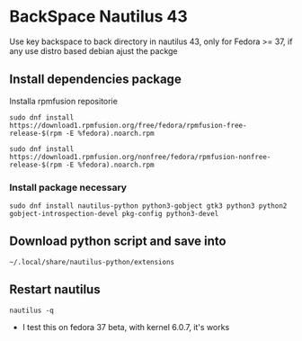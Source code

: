 # BackSpace Nautilus 43

Use key backspace to back directory in nautilus 43, only for Fedora >= 37, if any use distro based debian ajust the packge

## Install dependencies package

Installa rpmfusion repositorie

```
sudo dnf install https://download1.rpmfusion.org/free/fedora/rpmfusion-free-release-$(rpm -E %fedora).noarch.rpm
```
```
sudo dnf install https://download1.rpmfusion.org/nonfree/fedora/rpmfusion-nonfree-release-$(rpm -E %fedora).noarch.rpm
```

### Install package necessary

```
sudo dnf install nautilus-python python3-gobject gtk3 python3 python2 gobject-introspection-devel pkg-config python3-devel
```

## Download python script and save into 

```
~/.local/share/nautilus-python/extensions
```
## Restart nautilus

```
nautilus -q
```

- I test this on fedora 37 beta, with kernel 6.0.7, it's works